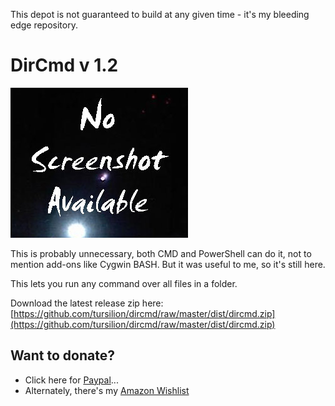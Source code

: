This depot is not guaranteed to build at any given time - it's my bleeding edge repository.

DirCmd v 1.2
============

![Screenshot](https://github.com/tursilion/dircmd/raw/master/dist/noimage.jpg)

This is probably unnecessary, both CMD and PowerShell can do it, not to mention add-ons like Cygwin BASH. But it was useful to me, so it's still here.

This lets you run any command over all files in a folder.

Download the latest release zip here: [https://github.com/tursilion/dircmd/raw/master/dist/dircmd.zip](https://github.com/tursilion/dircmd/raw/master/dist/dircmd.zip)

Want to donate?
---------------

- Click here for [Paypal](https://PayPal.Me/tursilion)...
- Alternately, there's my [Amazon Wishlist](http://www.amazon.com/gp/registry/2AFCOAM5DD1L6/ref=cm_aya_wl/103-5991996-6483001)

